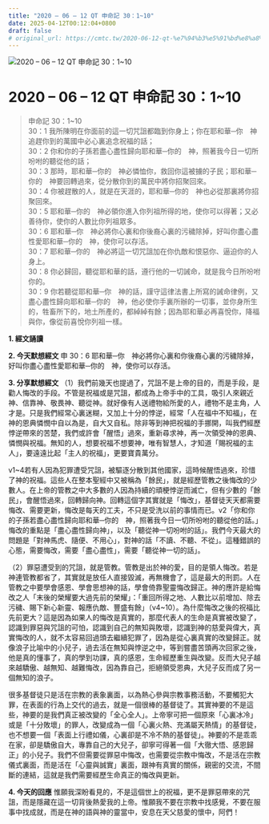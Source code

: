 ```yaml
---
title: "2020 – 06 – 12 QT 申命記 30：1~10"
date: 2025-04-12T00:12:04+0800
draft: false
# original_url: https://cmtc.tw/2020-06-12-qt-%e7%94%b3%e5%91%bd%e8%a8%98-30%ef%bc%9a110
---
```


![2020 – 06 – 12 QT 申命記 30：1\~10](/images/qt.jpg   "2020 – 06 – 12 QT 申命記 30：1\~10")

# 2020 – 06 – 12 QT 申命記 30：1\~10

> 申命記 30：1\~10  
> 30：1 我所陳明在你面前的這一切咒詛都臨到你身上；你在耶和華─你　神追趕你到的萬國中必心裏追念祝福的話；  
> 30：2 你和你的子孫若盡心盡性歸向耶和華─你的　神，照著我今日一切所吩咐的聽從他的話；  
> 30：3 那時，耶和華─你的　神必憐恤你，救回你這被擄的子民；耶和華─你的　神要回轉過來，從分散你到的萬民中將你招聚回來。  
> 30：4 你被趕散的人，就是在天涯的，耶和華─你的　神也必從那裏將你招聚回來。  
> 30：5 耶和華─你的　神必領你進入你列祖所得的地，使你可以得著；又必善待你，使你的人數比你列祖眾多。  
> 30：6 耶和華─你　神必將你心裏和你後裔心裏的污穢除掉，好叫你盡心盡性愛耶和華─你的　神，使你可以存活。  
> 30：7 耶和華─你的　神必將這一切咒詛加在你仇敵和恨惡你、逼迫你的人身上。  
> 30：8 你必歸回，聽從耶和華的話，遵行他的一切誡命，就是我今日所吩咐你的。  
> 30：9 你若聽從耶和華─你　神的話，謹守這律法書上所寫的誡命律例，又盡心盡性歸向耶和華─你的　神，他必使你手裏所辦的一切事，並你身所生的，牲畜所下的，地土所產的，都綽綽有餘；因為耶和華必再喜悅你，降福與你，像從前喜悅你列祖一樣。

**1. 經文誦讀**

**2.  今天默想經文**
申 30：6 耶和華─你　神必將你心裏和你後裔心裏的污穢除掉，好叫你盡心盡性愛耶和華─你的　神，使你可以存活。

**3. 分享默想經文**
（1）我們前幾天也提過了，咒詛不是上帝的目的，而是手段，是勸人悔改的手段。不管是祝福或是咒詛，都成為上帝手中的工具，吸引人來親近神、信靠神、敬畏神、聽從神。就好像有人送禮物給所愛的人，禮物不是主角，人才是。只是我們經常心裏迷糊，又加上十分的悖逆，經常「人在福中不知福」，在神的恩典憐憫中自以為是，自大又自私。除非等到神把祝福的手挪開，叫我們經歷悖逆帶來的苦楚，我們或許會「醒悟」過來，重新尋求神，再一次領受神的恩典、憐憫與祝福。無知的人，想要祝福不想要神，唯有智慧人，才知道「賜祝福的主人」，要遠遠比起「主人的祝福」，更要寶貴萬分。

v1\~4若有人因為犯罪遭受咒詛，被驅逐分散到其他國家，這時候醒悟過來，珍惜了神的祝福。這些人在整本聖經中又被稱為「餘民」，就是經歷管教之後悔改的少數人。在上帝的管教之中大多數的人因為持續的頑梗悖逆而滅亡，但有少數的「餘民」，會醒悟過來，回轉歸向神。回轉這個字其實就是「悔改」，基督徒天天都需要悔改、需要更新，悔改是每天的工夫，不只是受洗以前的事情而已。v2「你和你的子孫若盡心盡性歸向耶和華─你的　神，照著我今日一切所吩咐的聽從他的話。」悔改的重點是「盡心盡性歸向神」，以及「聽從神一切吩咐的話」。我們今天最大的問題是「對神馬虎、隨便、不用心」，對神的話「不讀、不聽、不從」。這種錯誤的心態，需要悔改，需要「盡心盡性」，需要「聽從神一切的話」。

（2）罪惡遭受到的咒詛，就是管教。管教是出於神的愛，目的是領人悔改。若是神連管教都省了，其實就是放任人直接毀滅，再無機會了，這是最大的刑罰。人在管教之中要學會感恩、學會思想神的話，學會倚靠聖靈悔改歸正。神的應許是給悔改之人「末後的榮耀要大過先前的榮耀」：「重回所得之地、人數比以前增加、除去污穢、賜下新心新靈、報應仇敵、豐盛有餘」（v4\~10）。為什麼悔改之後的祝福比先前更大？這是因為如果人的悔改是真實的，那麼代表人的生命是真實被改變了，認識到罪惡與咒詛的可怕，認識到自己的無知與敗壞，認識到神的慈愛與偉大，真實悔改的人，就不太容易回過頭去繼續犯罪了，因為是從心裏真實的改變歸正。就像浪子比喻中的小兒子，過去活在無知與悖逆之中，等到嘗盡苦頭再次回家之後，他是真的懂事了，真的學到功課，真的感恩，生命經歷重生與改變。反而大兒子越來越驕傲、越無知、越難悔改，因為靠自己，拒絕領受恩典，大兒子反而成了另一個無知的浪子。

很多基督徒只是活在宗教的表象裏面，以為熱心參與宗教事務活動，不要觸犯大罪，在表面的行為上交代的過去，就是一個很棒的基督徒了。其實神要的不是這些，神要的是我們真正被改變的「全心全人」。上帝寧可把一個原來「心裏冰冷」或是「十分敗壞」的罪人，改變成為一個「心裏火熱、充滿屬天熱情」的基督徒，也不想要一個「表面上行禮如儀，心裏卻是不冷不熱的基督徒」。神要的不是乖乖在家，卻是驕傲自大，專靠自己的大兒子，卻寧可得著一個「大徹大悟、感恩歸正」的小兒子。我們不但需要從罪惡中悔改，也需要從宗教中悔改，不是活在宗教儀式裏面，而是活在「心靈與誠實」裏面，跟神有真實的關係，親密的交流，不間斷的連結，這就是我們需要經歷生命真正的悔改與更新。

**4. 今天的回應**
惟願我深盼看見的，不是這個世上的祝福，更不是罪惡帶來的咒詛，而是隱藏在這一切背後熱愛我的上帝。惟願我不要在宗教中找感覺，不要在服事中找成就，而是在神的語與神的靈當中，安息在天父慈愛的懷中，阿們！
